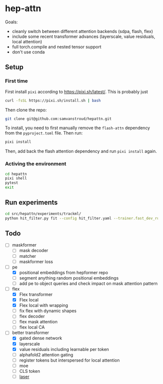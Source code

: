 # hep-attn

Goals:
- cleanly switch between different attention backends (sdpa, flash, flex)
- include some recent transformer advances (layerscale, value residuals, local attention)
- full torch.compile and nested tensor support
- don't use conda

## Setup

### First time

First install `pixi` according to https://pixi.sh/latest/. 
This is probably just

```bash
curl -fsSL https://pixi.sh/install.sh | bash
```

Then clone the repo:

```bash
git clone git@github.com:samvanstroud/hepattn.git
```

To install, you need to first manually remove the `flash-attn` dependency from the `pyproject.toml` file.
Then run: 

```bash
pixi install
```

Then, add back the flash attention dependency and run `pixi install` again.

### Activing the environment

```bash
cd hepattn
pixi shell
pytest
exit
```


## Run experiments

```bash
cd src/hepattn/experiments/trackml/
python hit_filter.py fit --config hit_filter.yaml --trainer.fast_dev_run 10
```

## Todo

- [ ] maskformer
    - [ ] mask decoder
    - [ ] matcher
    - [ ] maskformer loss
- [ ] pe
    - [x] positional embeddings from hepformer repo
    - [ ] segment anything random positional embeddings
    - [ ] add pe to object queries and check impact on mask attention pattern
- [ ] flex
    - [x] Flex transformer
    - [x] Flex local
    - [x] Flex local with wrapping
    - [ ] fix flex with dynamic shapes
    - [ ] flex decoder
    - [ ] flex mask attention
    - [ ] flex local CA
- [ ] better transformer
    - [x] gated dense network
    - [x] layerscale
    - [x] value residuals including learnable per token
    - [ ] alphafold2 attention gating
    - [ ] register tokens but interspersed for local attention
    - [ ] moe
    - [ ] CLS token
    - [ ] [laser](https://github.com/lucidrains/x-transformers/commit/57efd7770f2f5df0ff7b4ffcbd623750b584e850#diff-b335630551682c19a781afebcf4d07bf978fb1f8ac04c6bf87428ed5106870f5R2360)
